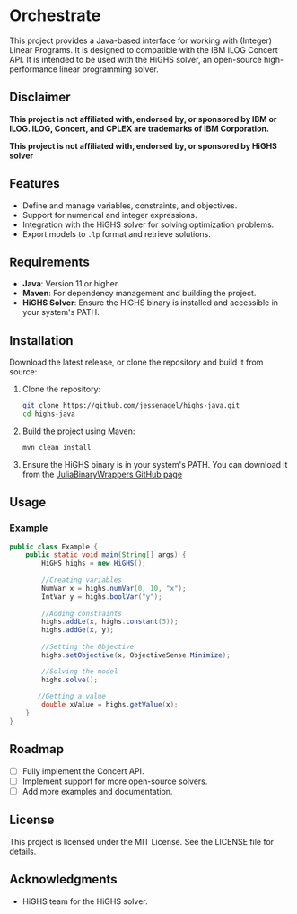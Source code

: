 # Orchestrate

This project provides a Java-based interface for working with (Integer) Linear Programs.
It is designed to compatible with the IBM ILOG Concert API. 
It is intended to be used with the HiGHS solver, an open-source high-performance linear programming solver.

## Disclaimer
**This project is not affiliated with, endorsed by, or sponsored by IBM or ILOG. ILOG, Concert, and CPLEX are trademarks of IBM Corporation.**

**This project is not affiliated with, endorsed by, or sponsored by HiGHS solver**
## Features
- Define and manage variables, constraints, and objectives.
- Support for numerical and integer expressions.
- Integration with the HiGHS solver for solving optimization problems.
- Export models to `.lp` format and retrieve solutions.

## Requirements

- **Java**: Version 11 or higher.
- **Maven**: For dependency management and building the project.
- **HiGHS Solver**: Ensure the HiGHS binary is installed and accessible in your system's PATH.

## Installation
Download the latest release, or clone the repository and build it from source:
1. Clone the repository:
   ```bash
   git clone https://github.com/jessenagel/highs-java.git
   cd highs-java
2. Build the project using Maven:
   ```bash
   mvn clean install
   ```
3. Ensure the HiGHS binary is in your system's PATH. You can download it from the [
   JuliaBinaryWrappers GitHub page](https://github.com/JuliaBinaryWrappers/HiGHSstatic_jll.jl/releases)

## Usage
### Example
```java
public class Example {
    public static void main(String[] args) {
        HiGHS highs = new HiGHS();
        
        //Creating variables
        NumVar x = highs.numVar(0, 10, "x");
        IntVar y = highs.boolVar("y");
        
        //Adding constraints
        highs.addLe(x, highs.constant(5));
        highs.addGe(x, y);
        
        //Setting the Objective
        highs.setObjective(x, ObjectiveSense.Minimize);

        //Solving the model
        highs.solve();
        
       //Getting a value
        double xValue = highs.getValue(x);
    }
}
```


## Roadmap
- [ ] Fully implement the Concert API.
- [ ] Implement support for more open-source solvers.
- [ ] Add more examples and documentation.

## License
This project is licensed under the MIT License. See the LICENSE file for details.

## Acknowledgments
* HiGHS team for the HiGHS solver.

